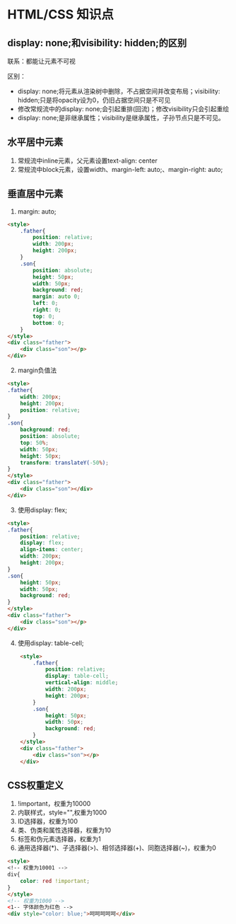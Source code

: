 # HTML/CSS 知识点


## display: none;和visibility: hidden;的区别

联系：都能让元素不可视

区别：
- display: none;将元素从渲染树中删除，不占据空间并改变布局；visibility: hidden;只是将opacity设为0，仍旧占据空间只是不可见
- 修改常规流中的display: none;会引起重排(回流)；修改visibility只会引起重绘
- display: none;是非继承属性；visibility是继承属性，子孙节点只是不可见。

## 水平居中元素

1.  常规流中inline元素，父元素设置text-align: center
2.  常规流中block元素，设置width、margin-left: auto;、margin-right: auto;

## 垂直居中元素

1.  margin: auto;
```html
<style>
    .father{
        position: relative;
        width: 200px;
        height: 200px;
    }
    .son{
        position: absolute;
        height: 50px;
        width: 50px;
        background: red;
        margin: auto 0;
        left: 0;
        right: 0;
        top: 0;
        bottom: 0;
    }
</style>
<div class="father">
    <div class="son"></p>
</div>
```

2.  margin负值法

```html
<style>
.father{
    width: 200px;
    height: 200px;
    position: relative;
}
.son{
    background: red;
    position: absolute;
    top: 50%;
    width: 50px;
    height: 50px;
    transform: translateY(-50%);
}
</style>
<div class="father">
    <div class="son"></div>
</div>
```

3.  使用display: flex;

```html
<style>
.father{
    position: relative;
    display: flex;
    align-items: center;
    width: 200px;
    height: 200px;
}
.son{
    height: 50px;
    width: 50px;
    background: red;
}
</style>
<div class="father">
    <div class="son"></p>
</div>
```

4.  使用display: table-cell;

```html
    <style>
        .father{
            position: relative;
            display: table-cell;
            vertical-align: middle;
            width: 200px;
            height: 200px;
        }
        .son{
            height: 50px;
            width: 50px;
            background: red;
        }
    </style>
    <div class="father">
        <div class="son"></p>
    </div>
```

## CSS权重定义

1.  !important，权重为10000
2.  内联样式，style="",权重为1000
3.  ID选择器，权重为100
4.  类、伪类和属性选择器，权重为10
5.  标签和伪元素选择器，权重为1
6.  通用选择器(*)、子选择器(>)、相邻选择器(+)、同胞选择器(~)，权重为0

```html
<style>
<!-- 权重为10001 -->
div{
    color: red !important;
}
</style>
<!-- 权重为1000 -->
<1-- 字体颜色为红色 -->
<div style="color: blue;">呵呵呵呵呵</div>

```
